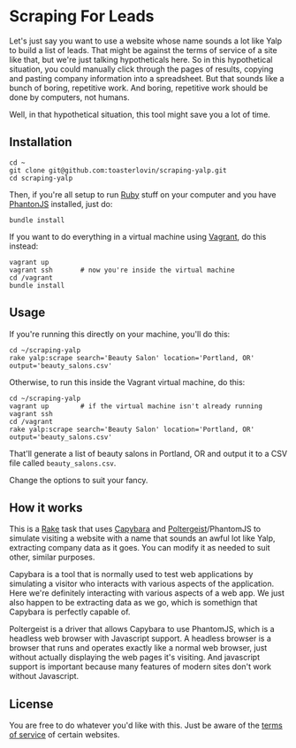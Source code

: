# Scraping For Leads

Let's just say you want to use a website whose name sounds a lot like Yalp to build a list of leads. That might
be against the terms of service of a site like that, but we're just talking hypotheticals here. So in this
hypothetical situation, you could manually click through the pages of results, copying and pasting company
information into a spreadsheet. But that sounds like a bunch of boring, repetitive work. And boring, repetitive
work should be done by computers, not humans.

Well, in that hypothetical situation, this tool might save you a lot of time.

## Installation

```
cd ~
git clone git@github.com:toasterlovin/scraping-yalp.git
cd scraping-yalp
```

Then, if you're all setup to run [Ruby](https://www.ruby-lang.org/) stuff on your computer and you have [PhantonJS](http://phantomjs.org/)
installed, just do:

```
bundle install
```

If you want to do everything in a virtual machine using [Vagrant](https://www.vagrantup.com/), do this instead:

```
vagrant up
vagrant ssh       # now you're inside the virtual machine
cd /vagrant
bundle install
```

## Usage

If you're running this directly on your machine, you'll do this:

```
cd ~/scraping-yalp
rake yalp:scrape search='Beauty Salon' location='Portland, OR' output='beauty_salons.csv'
```

Otherwise, to run this inside the Vagrant virtual machine, do this:

```
cd ~/scraping-yalp
vagrant up        # if the virtual machine isn't already running
vagrant ssh
cd /vagrant
rake yalp:scrape search='Beauty Salon' location='Portland, OR' output='beauty_salons.csv'
```

That'll generate a list of beauty salons in Portland, OR and output it to a CSV file
called `beauty_salons.csv`.

Change the options to suit your fancy.

## How it works

This is a [Rake](https://github.com/ruby/rake) task that uses [Capybara](https://github.com/jnicklas/capybara) and
[Poltergeist](https://github.com/teampoltergeist/poltergeist)/PhantomJS to simulate visiting
a website with a name that sounds an awful lot like Yalp, extracting company data as it
goes. You can modify it as needed to suit other, similar purposes.

Capybara is a tool that is normally used to test web applications by simulating a visitor
who interacts with various aspects of the application. Here we're definitely interacting
with various aspects of a web app. We just also happen to be extracting data as we go, which
is somethign that Capybara is perfectly capable of.

Poltergeist is a driver that allows Capybara to use PhantomJS, which is a headless web browser
with Javascript support. A headless browser is a browser that runs and operates exactly like
a normal web browser, just without actually displaying the web pages it's visiting. And
javascript support is important because many features of modern sites don't work without Javascript.


## License

You are free to do whatever you'd like with this. Just be aware of the [terms of service](http://www.yelp.com/static?p=tos)
 of certain websites.
